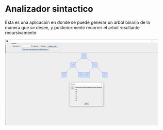 # Analizador sintactico

Esta es una aplicación en donde se puede generar un arbol binario de la manera que se desee, y posteriormente recorrer el arbol resultante recursivamente 

![alt text](https://github.com/JosueGramajo/BinaryTreeTraversal/blob/master/DOCUMENTATION/screenshots/screenshot1.png)

